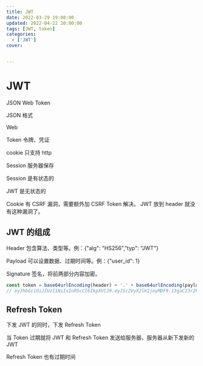 ```yaml
---
title: JWT
date: 2022-03-29 19:08:00
updated: 2022-04-22 20:00:00
tags: [JWT, token]
categories: 
  - ['JWT']
cover: 


---
```


# JWT



 JSON Web Token

JSON 格式

Web 

Token 令牌、凭证

cookie 只支持 http

Session 服务器保存

Session 是有状态的

JWT 是无状态的

Cookie 有 CSRF 漏洞，需要额外加 CSRF Token 解决。
JWT 放到 header 就没有这种漏洞了。

## JWT 的组成

Header 包含算法、类型等。例：{"alg": "HS256","typ": "JWT"}

Payload 可以设置数据、过期时间等。例：{"user_id": 1}

Signature 签名，将前两部分内容加密。

```js
const token = base64urlEncoding(header) + '.' + base64urlEncoding(payload) + '.' + base64urlEncoding(signature)
// eyJhbGciOiJIUzI1NiIsInR5cCI6IkpXVCJ9.eyJ1c2VyX2lkIjoyMDF9.13gaC23r2h1Cx65iphWqBqSGDmUylST_p3ZoWX9Q_0M
```



## Refresh Token

下发 JWT 的同时，下发 Refresh Token

当 Token 过期就将 JWT 和 Refresh Token 发送给服务器，服务器从新下发新的 JWT

Refresh Token 也有过期时间